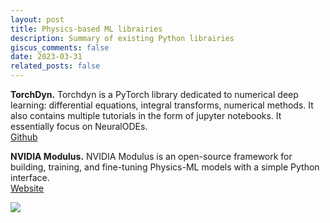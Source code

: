 ```yaml
---
layout: post
title: Physics-based ML librairies
description: Summary of existing Python librairies
giscus_comments: false
date: 2023-03-31
related_posts: false
---
```


**TorchDyn.** Torchdyn is a PyTorch library dedicated to numerical deep learning: differential equations, integral transforms, numerical methods. It also contains multiple tutorials in the form of jupyter notebooks. It essentially focus on NeuralODEs.<br>
<a href="https://github.com/DiffEqML/torchdyn">Github</a>

**NVIDIA Modulus.** NVIDIA Modulus is an open-source framework for building, training, and fine-tuning Physics-ML models with a simple Python interface.<br>
<a href="https://developer.nvidia.com/modulus">Website</a>
<div class="fake-img l-body">
  <p><img src="https://developer.nvidia.com/sites/default/files/akamai/modulus/nvidia-modulus-850x720.svg"></p>
</div>

